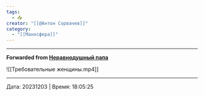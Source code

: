 ```yaml
---
tags:
  - 📥
creator: "[[@Антон Сорвачев]]"
category:
  - "[[Маносфера]]"
---
```


***

**Forwarded from [Неравнодушный папа](https://t.me/MensConsult/1991)**

![[Требовательные женщины.mp4]]

---

Дата: 20231203 | Время: 18:05:25

